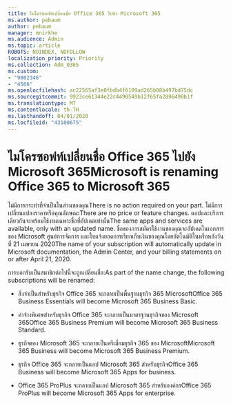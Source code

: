 ```yaml
---
title: ไมโครซอฟท์เปลี่ยนชื่อ Office 365 ไปยัง Microsoft 365
ms.author: pebaum
author: pebaum
manager: mnirkhe
ms.audience: Admin
ms.topic: article
ROBOTS: NOINDEX, NOFOLLOW
localization_priority: Priority
ms.collection: Adm_O365
ms.custom:
- "9002346"
- "4566"
ms.openlocfilehash: ac22565af3e0fbdb4f6109ad265b08b497bd75dc
ms.sourcegitcommit: 9923ce61344e22c4490549b12f65fa2896490b1f
ms.translationtype: MT
ms.contentlocale: th-TH
ms.lasthandoff: 04/01/2020
ms.locfileid: "43100675"
---
```

# <a name="microsoft-is-renaming-office-365-to-microsoft-365"></a><span data-ttu-id="b33a0-102">ไมโครซอฟท์เปลี่ยนชื่อ Office 365 ไปยัง Microsoft 365</span><span class="sxs-lookup"><span data-stu-id="b33a0-102">Microsoft is renaming Office 365 to Microsoft 365</span></span>

<span data-ttu-id="b33a0-103">ไม่มีการกระทําที่จําเป็นในส่วนของคุณ</span><span class="sxs-lookup"><span data-stu-id="b33a0-103">There is no action required on your part.</span></span> <span data-ttu-id="b33a0-104">ไม่มีการเปลี่ยนแปลงราคาหรือคุณลักษณะ</span><span class="sxs-lookup"><span data-stu-id="b33a0-104">There are no price or feature changes.</span></span> <span data-ttu-id="b33a0-105">แอปและบริการเดียวกันจะพร้อมใช้งานเฉพาะชื่อที่อัปเดตเท่านั้น</span><span class="sxs-lookup"><span data-stu-id="b33a0-105">The same apps and services are available, only with an updated name.</span></span> <span data-ttu-id="b33a0-106">ชื่อของการสมัครใช้งานของคุณจะอัปเดตในเอกสารของ Microsoft ศูนย์การจัดการ และใบแจ้งยอดการเรียกเก็บเงินของคุณโดยอัตโนมัติในหรือหลังวันที่ 21 เมษายน 2020</span><span class="sxs-lookup"><span data-stu-id="b33a0-106">The name of your subscription will automatically update in Microsoft documentation, the Admin Center, and your billing statements on or after April 21, 2020.</span></span>

<span data-ttu-id="b33a0-107">การบอกรับเป็นสมาชิกต่อไปนี้จะถูกเปลี่ยนชื่อ:</span><span class="sxs-lookup"><span data-stu-id="b33a0-107">As part of the name change, the following subscriptions will be renamed:</span></span>

- <span data-ttu-id="b33a0-108">สิ่งจําเป็นสําหรับธุรกิจ Office 365 จะกลายเป็นพื้นฐานธุรกิจ 365 Microsoft</span><span class="sxs-lookup"><span data-stu-id="b33a0-108">Office 365 Business Essentials will become Microsoft 365 Business Basic.</span></span>

- <span data-ttu-id="b33a0-109">ค่าจ้างพิเศษสําหรับธุรกิจ Office 365 จะกลายเป็นมาตรฐานธุรกิจของ Microsoft 365</span><span class="sxs-lookup"><span data-stu-id="b33a0-109">Office 365 Business Premium will become Microsoft 365 Business Standard.</span></span>

- <span data-ttu-id="b33a0-110">ธุรกิจของ Microsoft 365 จะกลายเป็นพรีเมี่ยมธุรกิจ 365 ของ Microsoft</span><span class="sxs-lookup"><span data-stu-id="b33a0-110">Microsoft 365 Business will become Microsoft 365 Business Premium.</span></span>

- <span data-ttu-id="b33a0-111">ธุรกิจ Office 365 จะกลายเป็นแอป Microsoft 365 สําหรับธุรกิจ</span><span class="sxs-lookup"><span data-stu-id="b33a0-111">Office 365 Business will become Microsoft 365 Apps for business.</span></span>

- <span data-ttu-id="b33a0-112">Office 365 ProPlus จะกลายเป็นแอป Microsoft 365 สําหรับองค์กร</span><span class="sxs-lookup"><span data-stu-id="b33a0-112">Office 365 ProPlus will become Microsoft 365 Apps for enterprise.</span></span>
